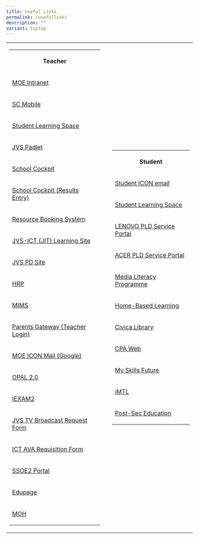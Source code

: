 ```yaml
---
title: Useful Links
permalink: /usefullink/
description: ""
variant: tiptap
---
```

<table style="minWidth: 75px">
<colgroup>
<col>
<col>
<col>
</colgroup>
<tbody>
<tr>
<td rowspan="1" colspan="1">
<table style="minWidth: 25px">
<colgroup>
<col>
</colgroup>
<tbody>
<tr>
<th rowspan="1" colspan="1">
<p>Teacher</p>
</th>
</tr>
<tr>
<td rowspan="1" colspan="1">
<p><a href="https://intranet.moe.gov.sg/" rel="noopener noreferrer nofollow" target="_blank">MOE Intranet</a>
</p>
</td>
</tr>
<tr>
<td rowspan="1" colspan="1">
<p><a href="https://scmobile.moe.edu.sg/login" rel="noopener noreferrer nofollow" target="_blank">SC Mobile</a>
</p>
</td>
</tr>
<tr>
<td rowspan="1" colspan="1">
<p><a href="https://vle.learning.moe.edu.sg" rel="noopener noreferrer nofollow" target="_blank">Student Learning Space</a>
</p>
</td>
</tr>
<tr>
<td rowspan="1" colspan="1">
<p><a href="https://jvs.padlet.org/" rel="noopener noreferrer nofollow" target="_blank">JVS Padlet</a>
</p>
</td>
</tr>
<tr>
<td rowspan="1" colspan="1">
<p><a href="https://schoolcockpit.moe.gov.sg/" rel="noopener noreferrer nofollow" target="_blank">School Cockpit</a>
</p>
</td>
</tr>
<tr>
<td rowspan="1" colspan="1">
<p><a href="https://schoolcockpit.moe.gov.sg/academic" rel="noopener noreferrer nofollow" target="_blank">School Cockpit (Results Entry)</a>
</p>
</td>
</tr>
<tr>
<td rowspan="1" colspan="1">
<p><a href="https://rbs.avero-tech.com/" rel="noopener noreferrer nofollow" target="_blank">Resource Booking System</a>
</p>
</td>
</tr>
<tr>
<td rowspan="1" colspan="1">
<p><a href="https://sites.google.com/jvs.edu.sg/jvs-sls/jit?authuser=0" rel="noopener noreferrer nofollow" target="_blank">JVS-ICT (JIT) Learning Site</a>
</p>
</td>
</tr>
<tr>
<td rowspan="1" colspan="1">
<p><a href="https://tinyurl.com/JVSPD" rel="noopener noreferrer nofollow" target="_blank">JVS PD Site</a>
</p>
</td>
</tr>
<tr>
<td rowspan="1" colspan="1">
<p><a href="https://www.hrp.gov.sg/hrp/#/" rel="noopener noreferrer nofollow" target="_blank">HRP</a>
</p>
</td>
</tr>
<tr>
<td rowspan="1" colspan="1">
<p><a href="https://portal.mims.moe.gov.sg/idmdash/#/landing" rel="noopener noreferrer nofollow" target="_blank">MIMS</a>
</p>
</td>
</tr>
<tr>
<td rowspan="1" colspan="1">
<p><a href="https://idp.mims.moe.gov.sg/nidp//app/login?target=https%3A%2F%2Fidp.mims.moe.gov.sg%2Fnidp%2Foauth%2Fnam%2Fauthz%3Fclient_id%3D21e7f82a-7e4e-43fc-a6c1-67b440d7991e%26redirect_uri%3Dhttps%3A%2F%2Fpg.moe.edu.sg%2Fapi%2Fweb%2F2%2Fstaff%2Fidentity%2Flogin%2FMIMScallback%26scope%3Dopenid%2Bpg%26response_type%3Dcode%26max_age%3D60%26state%3D1678323921387&amp;forceAuth=true" rel="noopener noreferrer nofollow" target="_blank">Parents Gateway (Teacher Login)</a>
</p>
</td>
</tr>
<tr>
<td rowspan="1" colspan="1">
<p><a href="https://workspace.google.com/dashboard" rel="noopener noreferrer nofollow" target="_blank">MOE ICON Mail (Google)</a>
</p>
</td>
</tr>
<tr>
<td rowspan="1" colspan="1">
<p><a href="https://www.opal2.moe.edu.sg/app/learner" rel="noopener noreferrer nofollow" target="_blank">OPAL 2.0</a>
</p>
</td>
</tr>
<tr>
<td rowspan="1" colspan="1">
<p><a href="https://iexams.seab.gov.sg/login" rel="noopener noreferrer nofollow" target="_blank">IEXAM2</a>
</p>
</td>
</tr>
<tr>
<td rowspan="1" colspan="1">
<p><a href="https://docs.google.com/forms/d/e/1FAIpQLSdx4Pv_m1QEnp3EawKDZMKuT6UhWCTpQTpSUEEaFhSAIOHy0g/viewform" rel="noopener noreferrer nofollow" target="_blank">JVS&nbsp;TV Broadcast Request Form</a>
</p>
</td>
</tr>
<tr>
<td rowspan="1" colspan="1">
<p><a href="https://docs.google.com/forms/d/e/1FAIpQLSfjAdvPjcuiTzcBxeTBm7iVaBedjCxrDqQP6Te6BeCyp7x5NA/viewform" rel="noopener noreferrer nofollow" target="_blank">ICT AVA Requisition Form</a>
</p>
</td>
</tr>
<tr>
<td rowspan="1" colspan="1">
<p><a href="https://ssoe2.moe.edu.sg/" rel="noopener noreferrer nofollow" target="_blank">SSOE2 Portal</a>
</p>
</td>
</tr>
<tr>
<td rowspan="1" colspan="1">
<p><a href="https://portal.edupage.org/" rel="noopener noreferrer nofollow" target="_blank">Edupage</a>
</p>
</td>
</tr>
<tr>
<td rowspan="1" colspan="1">
<p><a href="http://www.moh.gov.sg" rel="noopener noreferrer nofollow" target="_blank">MOH</a>
<br>
</p>
</td>
</tr>
</tbody>
</table>
</td>
<td rowspan="1" colspan="1">
<p></p>
</td>
<td rowspan="1" colspan="1">
<table style="minWidth: 25px">
<colgroup>
<col>
</colgroup>
<tbody>
<tr>
<th rowspan="1" colspan="1">
<p>Student</p>
</th>
</tr>
<tr>
<td rowspan="1" colspan="1">
<p><a href="https://workspace.google.com/dashboard" rel="noopener noreferrer nofollow" target="_blank">Student ICON email</a>
</p>
</td>
</tr>
<tr>
<td rowspan="1" colspan="1">
<p><a href="https://vle.learning.moe.edu.sg/" rel="noopener noreferrer nofollow" target="_blank">Student Learning Space</a>
</p>
</td>
</tr>
<tr>
<td rowspan="1" colspan="1">
<p><a href="https://www.asiapac.com.sg/pld-lenovo/" rel="noopener noreferrer nofollow" target="_blank">LENOVO PLD Service Portal</a>
</p>
</td>
</tr>
<tr>
<td rowspan="1" colspan="1">
<p><a href="https://secured.acer.com.sg/pld" rel="noopener noreferrer nofollow" target="_blank">ACER PLD Service Portal</a>
</p>
</td>
</tr>
<tr>
<td rowspan="1" colspan="1">
<p><a href="https://sites.google.com/jvs.edu.sg/jmlp/home" rel="noopener noreferrer nofollow" target="_blank">Media Literacy Programme</a>
</p>
</td>
</tr>
<tr>
<td rowspan="1" colspan="1">
<p><a href="http://workspace.google.com/dashboard" rel="noopener noreferrer nofollow" target="_blank">Home-Based Learning</a>
</p>
</td>
</tr>
<tr>
<td rowspan="1" colspan="1">
<p><a href="https://schoolibrary.moe.edu.sg/jurongvillesec/cgi-bin/spydus.exe/MSGTRN/WPAC/HOME" rel="noopener noreferrer nofollow" target="_blank">Civica Library</a>
</p>
</td>
</tr>
<tr>
<td rowspan="1" colspan="1">
<p><a href="http://sites.google.com/a/moe.edu.sg/cpa7018" rel="noopener noreferrer nofollow" target="_blank">CPA Web</a>
</p>
</td>
</tr>
<tr>
<td rowspan="1" colspan="1">
<p><a href="https://www.myskillsfuture.sg/secondary" rel="noopener noreferrer nofollow" target="_blank">My Skills Future</a>
</p>
</td>
</tr>
<tr>
<td rowspan="1" colspan="1">
<p><a href="https://imtl.moe.edu.sg" rel="noopener noreferrer nofollow" target="_blank">iMTL</a>
</p>
</td>
</tr>
<tr>
<td rowspan="1" colspan="1">
<p><a href="http://www.moe.gov.sg/education/post-secondary/" rel="noopener noreferrer nofollow" target="_blank">Post-Sec Education</a>
</p>
</td>
</tr>
</tbody>
</table>
</td>
</tr>
</tbody>
</table>
<p></p>